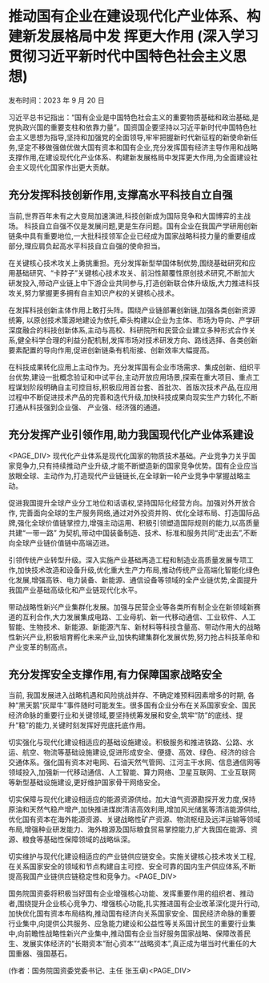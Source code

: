 # 推动国有企业在建设现代化产业体系、构建新发展格局中发 挥更大作用 (深入学习贯彻习近平新时代中国特色社会主义思想)

发布时间：2023 年 9 月 20 日

习近平总书记指出：“国有企业是中国特色社会主义的重要物质基础和政治基础,是党执政兴国的重要支柱和依靠力量”。国资国企要坚持以习近平新时代中国特色社会主义思想为指导,坚持和加强党的全面领导,牢牢把握新时代新征程的新使命新任务,坚定不移做强做优做大国有资本和国有企业,充分发挥国有经济主导作用和战略支撑作用,在建设现代化产业体系、构建新发展格局中发挥更大作用,为全面建设社会主义现代化国家作出更大贡献。

## 充分发挥科技创新作用,支撑高水平科技自立自强

当前,世界百年未有之大变局加速演进,科技创新成为国际竞争和大国博弈的主战场。 科技自立自强不仅是发展问题,更是生存问题。国有企业在我国产学研用创新链条中具有重要地位,一大批科技领军企业已经成为国家战略科技力量的重要组成部分,理应肩负起高水平科技自立自强的使命担当。

在关键核心技术攻关上勇挑重担。充分发挥新型举国体制优势,围绕基础研究和应用基础研究、“卡脖子”关键核心技术攻关、前沿性颠覆性原创技术研究,不断加大研发投入,带动产业链上中下游企业共同参与,打造创新联合体升级版,大力推进科技攻关,努力掌握更多拥有自主知识产权的关键核心技术。

在发挥科技创新主体作用上敢打头阵。围绕产业链部署创新链,加强各类创新资源统筹, 以原创技术策源地建设为依托,牵头构建以企业为主体、市场为导向、产学研深度融合的科技创新体系,主动与高校、科研院所和民营企业建立多种形式合作关系,健全科学合理的利益分配机制,发挥市场对技术研发方向、路线选择、各类创新要素配置的导向作用,促进创新链条有机衔接、创新效率大幅提高。

在科技成果转化应用上主动作为。充分发挥国有企业市场需求、集成创新、组织平台优势,建设一批概念验证和中试平台,主动开放应用场景,探索在重大项目、重点工程谋划阶段明确自主可控目标,积极应用首台套、首批次、首版次技术产品,在应用过程中不断促进技术产品的完善和迭代升级,加快科技成果向现实生产力转化,不断打通从科技强到企业强、 产业强、经济强的通道。

## 充分发挥产业引领作用,助力我国现代化产业体系建设

<PAGE_DIV> 现代化产业体系是现代化国家的物质技术基础。产业竞争力关乎国家竞争力,只有持续推动产业升级,才能不断塑造新的国家竞争优势。国有企业应当放眼全球、主动作为,打造现代产业链链长,在全球新一轮产业竞争中掌握战略主动。

促进我国提升全球产业分工地位和话语权,坚持国际化经营方向。加强对外开放合作, 完善面向全球的生产服务网络,通过对外投资并购、优化全球布局、打造国际品牌,强化全球价值链掌控力,增强主动运用、积极引领塑造国际规则的能力,以高质量共建“一带一路” 为契机,带动中国装备制造、技术、标准和服务共同“走出去”,不断向全球产业链价值链中高端迈进。

引领传统产业转型升级。深入实施产业基础再造工程和制造业高质量发展专项工作,加快技术改造和设备升级,优化重大生产力布局,推动传统产业高端化智能化绿色化发展,增强高铁、电力装备、新能源、通信设备等领域的全产业链优势,全面提升我国产业基础高级化和产业链现代化水平。

带动战略性新兴产业集群化发展。加强与民营企业等各类所有制企业在新领域新赛道的互利合作,大力发展集成电路、工业母机、新一代移动通信、工业软件、人工智能、生物技术、新能源、新能源汽车、新材料等科技含量高、带动作用大的战略性新兴产业,积极培育孵化未来产业,加快构建集群化发展优势,努力抢占科技革命和产业变革的制高点。

## 充分发挥安全支撑作用,有力保障国家战略安全

当前, 我国发展进入战略机遇和风险挑战并存、不确定难预料因素增多的时期, 各种“黑天鹅“灰犀牛”事件随时可能发生。很多国有企业分布在关系国家安全、国民经济命脉的重要行业和关键领域,要坚持统筹发展和安全,筑牢“防”的底线、提升“稳”的能力,关键时刻发挥好兜底托底作用。

切实强化与现代化建设相适应的基础设施建设。积极服务和推进铁路、公路、水运、航空、物流等基础设施建设,促进形成安全、便捷、高效、绿色、经济的综合交通体系。强化国有资本对电网、石油天然气管网、江河主干水网、信息通信网等领域投入,加强新一代移动通信、人工智能、算力网络、卫星互联网、工业互联网等新型基础设施建设,更好维护国家骨干网络安全。

切实保障与现代化建设相适应的能源资源供给。加大油气资源勘探开发力度,保持原油和天然气稳产增产,加快推进煤炭清洁高效利用,增加风光储氢等清洁能源供给,优化国有资本在海外能源资源、关键战略性矿产资源、物流枢纽及远洋运输等领域布局,增强种业研发能力、海外粮源及国际粮食贸易掌控能力,扩大我国在能源、资源、粮食等基础性保障领域的战略纵深。

切实维护与现代化建设相适应的产业链供应链安全。实施关键核心技术攻关工程,在关系国家安全的领域和节点构建自主可控、安全可靠的国内生产供应体系,不断提高我国产业链供应链稳定性和竞争力。<PAGE_DIV> 

国务院国资委将积极当好国有企业增强核心功能、发挥重要作用的组织者、推动者,围绕提升企业核心竞争力、增强核心功能,扎实推进国有企业改革深化提升行动,加快优化国有资本布局结构,推动国有经济向关系国家安全、国民经济命脉的重要行业集中,向提供公共服务、应急能力建设和公益性等关系国计民生的重要行业集中,向前瞻性战略性新兴产业集中,推动国有企业当好服务国家战略、保障改善民生、发展实体经济的“长期资本”耐心资本”“战略资本”,真正成为堪当时代重任的大国重器、强国基石。

(作者：国务院国资委党委书记、主任 张玉卓)<PAGE_DIV> 